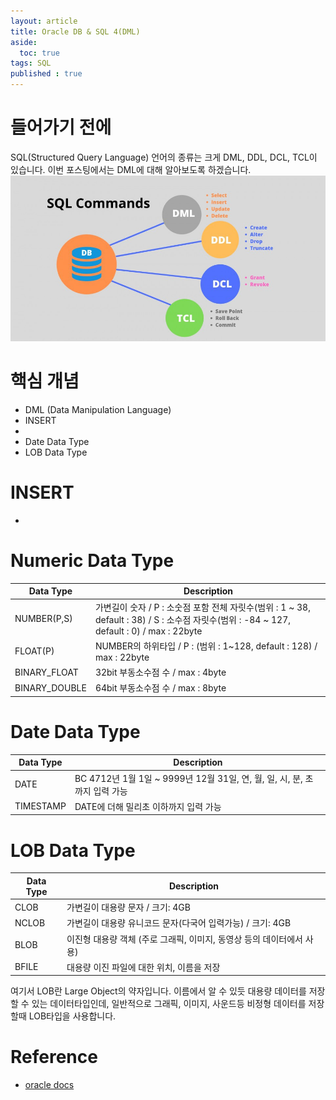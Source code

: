 ```yaml
---
layout: article
title: Oracle DB & SQL 4(DML)
aside:
  toc: true
tags: SQL
published : true
---
```

# 들어가기 전에
SQL(Structured Query Language) 언어의 종류는 크게 DML, DDL, DCL, TCL이 있습니다. 이번 포스팅에서는 DML에 대해 알아보도록 하겠습니다.
![](/assets/images/posts/oracle/4/1.jpeg)


# 핵심 개념
- DML (Data Manipulation Language)
- INSERT
- 
- Date Data Type
- LOB Data Type

<!--more-->

# INSERT
- 



# Numeric Data Type

| Data Type     | Description                                                  |
| ------------- | ------------------------------------------------------------ |
| NUMBER(P,S)   | 가변길이 숫자 / P : 소숫점 포함 전체 자릿수(범위 : 1 ~ 38, default : 38) / S : 소수점 자릿수(범위 : -84 ~ 127, default : 0) /  max : 22byte |
| FLOAT(P)      | NUMBER의 하위타입 / P : (범위 : 1~128, default : 128) / max : 22byte |
| BINARY_FLOAT  | 32bit 부동소수점 수 / max : 4byte                            |
| BINARY_DOUBLE | 64bit 부동소수점 수 / max : 8byte                            |



# Date Data Type

| Data Type | Description                                                  |
| --------- | ------------------------------------------------------------ |
| DATE      | BC 4712년 1월 1일 ~ 9999년 12월 31일, 연, 월, 일, 시, 분, 초 까지 입력 가능 |
| TIMESTAMP | DATE에 더해 밀리초 이하까지 입력 가능                        |



# LOB Data Type

| Data Type | Description                                                  |
| --------- | ------------------------------------------------------------ |
| CLOB      | 가변길이 대용량 문자 / 크기: 4GB                             |
| NCLOB     | 가변길이 대용량 유니코드 문자(다국어 입력가능) / 크기: 4GB   |
| BLOB      | 이진형 대용량 객체 (주로 그래픽, 이미지, 동영상 등의 데이터에서 사용) |
| BFILE     | 대용량 이진 파일에 대한 위치, 이름을 저장                    |

여기서 LOB란 Large Object의 약자입니다. 이름에서 알 수 있듯 대용량 데이터를 저장할 수 있는 데이터타입인데, 일반적으로 그래픽, 이미지, 사운드등 비정형 데이터를 저장할때 LOB타입을 사용합니다.



# Reference
- [oracle docs](https://docs.oracle.com/cd/A87860_01/doc/server.817/a76965/c10datyp.htm)